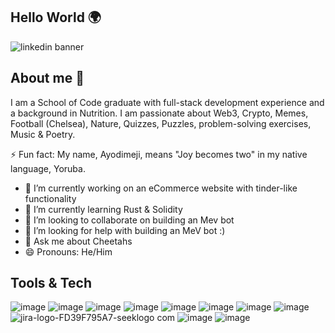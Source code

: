 ## Hello World 🌍
![linkedin banner](https://github.com/Ayodimeji-stacks/Ayodimeji-stacks/assets/149108938/17ffd1bb-6551-4ffe-8afb-1395bf871a37)

## About me 👋

I am a School of Code graduate with full-stack development experience and a background in Nutrition. I am passionate about Web3, Crypto, Memes, Football (Chelsea), Nature, Quizzes, Puzzles, problem-solving exercises, Music & Poetry.

⚡️ Fun fact: My name, Ayodimeji, means "Joy becomes two" in my native language, Yoruba.

- 🔭 I’m currently working on an eCommerce website with tinder-like functionality
- 🌱 I’m currently learning Rust & Solidity
- 👯 I’m looking to collaborate on building an Mev bot
- 🤔 I’m looking for help with building an MeV bot :)
- 💬 Ask me about Cheetahs
- 😄 Pronouns: He/Him

## Tools & Tech

![image](https://github.com/Ayodimeji-stacks/Ayodimeji-stacks/assets/149108938/f8d7c525-20c2-4df5-b0cc-c4d18cad4f68)
![image](https://github.com/Ayodimeji-stacks/Ayodimeji-stacks/assets/149108938/cb1db2a9-6dd4-479d-b2a5-925dc88c11e1)
![image](https://github.com/Ayodimeji-stacks/Ayodimeji-stacks/assets/149108938/6a7e44ed-719b-406e-b4a4-e060f1da8c38)
![image](https://github.com/Ayodimeji-stacks/Ayodimeji-stacks/assets/149108938/cb1f0873-0cb5-44f3-ad41-40815d4f847c)
![image](https://github.com/Ayodimeji-stacks/Ayodimeji-stacks/assets/149108938/3aa24b35-84dd-4134-9d44-f6c816e4a8c6)
![image](https://github.com/Ayodimeji-stacks/Ayodimeji-stacks/assets/149108938/323daca1-92bb-4728-b665-28436d2d5d9c)
![image](https://github.com/Ayodimeji-stacks/Ayodimeji-stacks/assets/149108938/8e0745da-ed6a-4687-9841-cf7edd9418c4)
![image](https://github.com/Ayodimeji-stacks/Ayodimeji-stacks/assets/149108938/a33b8b29-7e27-4341-a32e-b8f0ebe5e131)
![jira-logo-FD39F795A7-seeklogo com](https://github.com/Ayodimeji-stacks/Ayodimeji-stacks/assets/149108938/36931ac2-ed2c-4c32-9830-a5fc0f9d975b)
![image](https://github.com/Ayodimeji-stacks/Ayodimeji-stacks/assets/149108938/d6ca9f1b-8bb4-4b4a-8dab-a7448886d645)
![image](https://github.com/Ayodimeji-stacks/Ayodimeji-stacks/assets/149108938/a5de53e4-6723-4606-874e-14fa328784c4)
















